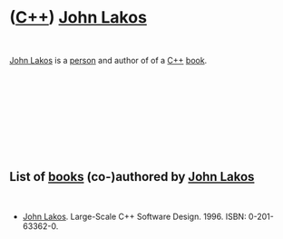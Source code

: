 



 

 

 

 

 

([C++](Cpp.htm)) [John Lakos](CppJohnLakos.htm)
===============================================

 

[John Lakos](CppJohnLakos.htm) is a [person](CppPeople.htm) and author
of of a [C++](Cpp.htm) [book](CppBooks.htm).

 

 

 

 

 

List of [books](CppBooks.htm) (co-)authored by [John Lakos](CppJohnLakos.htm)
-----------------------------------------------------------------------------

 

-   [John Lakos](CppJohnLakos.htm). Large-Scale C++ Software Design.
    1996. ISBN: 0-201-63362-0.

 

 

 

 

 





 



